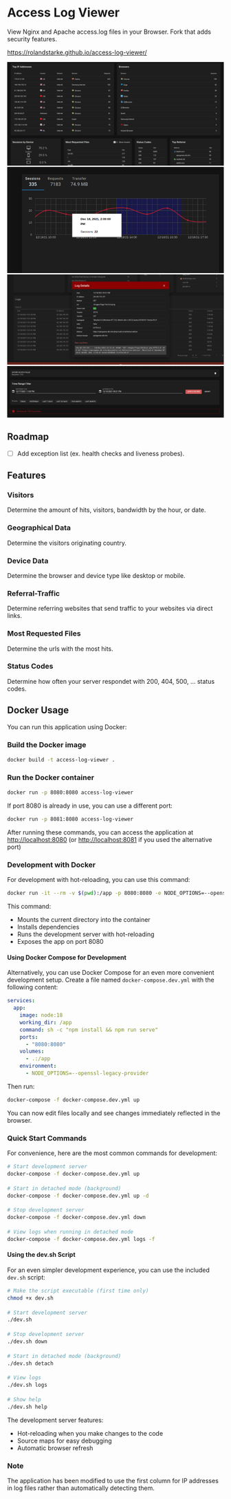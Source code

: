 # Access Log Viewer

View Nginx and Apache access.log files in your Browser. Fork that adds security features.

<https://rolandstarke.github.io/access-log-viewer/>

![access log viewer apache and nginx](public/ss01.png)
![access log viewer apache and nginx](public/ss02.png)
![access log viewer apache and nginx](public/ss03.png)
![access log viewer apache and nginx](public/ss04.png)

## Roadmap

- [ ] Add exception list (ex. health checks and liveness probes).

## Features

### Visitors

Determine the amount of hits, visitors, bandwidth by the hour, or date.

### Geographical Data

Determine the visitors originating country.

### Device Data

Determine the browser and device type like desktop or mobile.

### Referral-Traffic

Determine referring websites that send traffic to your websites via direct links.

### Most Requested Files

Determine the urls with the most hits.

### Status Codes

Determine how often your server respondet with 200, 404, 500, ...  status codes.

## Docker Usage

You can run this application using Docker:

### Build the Docker image

```bash
docker build -t access-log-viewer .
```

### Run the Docker container

```bash
docker run -p 8080:8080 access-log-viewer
```

If port 8080 is already in use, you can use a different port:

```bash
docker run -p 8081:8080 access-log-viewer
```

After running these commands, you can access the application at <http://localhost:8080> (or <http://localhost:8081> if you used the alternative port)

### Development with Docker

For development with hot-reloading, you can use this command:

```bash
docker run -it --rm -v $(pwd):/app -p 8080:8080 -e NODE_OPTIONS=--openssl-legacy-provider node:18 sh -c "cd /app && npm install && npm run serve"
```

This command:

- Mounts the current directory into the container
- Installs dependencies
- Runs the development server with hot-reloading
- Exposes the app on port 8080

#### Using Docker Compose for Development

Alternatively, you can use Docker Compose for an even more convenient development setup. Create a file named `docker-compose.dev.yml` with the following content:

```yaml
services:
  app:
    image: node:18
    working_dir: /app
    command: sh -c "npm install && npm run serve"
    ports:
      - "8080:8080"
    volumes:
      - .:/app
    environment:
      - NODE_OPTIONS=--openssl-legacy-provider
```

Then run:

```bash
docker-compose -f docker-compose.dev.yml up
```

You can now edit files locally and see changes immediately reflected in the browser.

### Quick Start Commands

For convenience, here are the most common commands for development:

```bash
# Start development server
docker-compose -f docker-compose.dev.yml up

# Start in detached mode (background)
docker-compose -f docker-compose.dev.yml up -d

# Stop development server
docker-compose -f docker-compose.dev.yml down

# View logs when running in detached mode
docker-compose -f docker-compose.dev.yml logs -f
```

#### Using the dev.sh Script

For an even simpler development experience, you can use the included `dev.sh` script:

```bash
# Make the script executable (first time only)
chmod +x dev.sh

# Start development server
./dev.sh

# Stop development server
./dev.sh down

# Start in detached mode (background)
./dev.sh detach

# View logs
./dev.sh logs

# Show help
./dev.sh help
```

The development server features:

- Hot-reloading when you make changes to the code
- Source maps for easy debugging
- Automatic browser refresh

### Note

The application has been modified to use the first column for IP addresses in log files rather than automatically detecting them.

